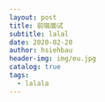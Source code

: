 ```yaml
---
layout: post
title: 前端面试
subtitle: lalal
date: 2020-02-20
author: hsiehbau
header-img: img/eu.jpg
catalog: true
tags:
  - lalala
---
```

